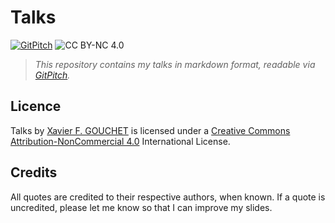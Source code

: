 # Talks

[![GitPitch](https://gitpitch.com/assets/badge.svg)](https://gitpitch.com/xgouchet/Talks/master?grs=github&t=white) 
![CC BY-NC 4.0](https://i.creativecommons.org/l/by-nc/4.0/80x15.png) 

> _This repository contains my talks in markdown format, readable via [GitPitch](https://gitpitch.com/xgouchet/Talks/DroidconUK_AutoMergeTool)._

## Licence

Talks by [Xavier F. GOUCHET](https://github.com/xgouchet) is licensed under a [Creative Commons Attribution-NonCommercial 4.0](https://creativecommons.org/licenses/by-nc/4.0/) International License. 

## Credits

All quotes are credited to their respective authors, when known. If a quote is uncredited, please let me know so that I can improve my slides. 
